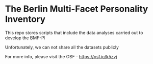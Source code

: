# The Berlin Multi-Facet Personality Inventory

This repo stores scripts that include the data analyses carried out to develop the BMF-PI

Unfortunately, we can not share all the datasets publicly

For more info, please visit the OSF - https://osf.io/k5zvj
